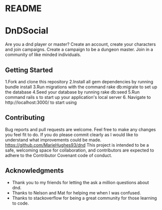 # README
# DnDSocial

Are you a dnd player or master? Create an account, create your characters and join campaigns. Create a campaign to be a dungeon master. Join in a community of like minded individuals.

## Getting Started

1.Fork and clone this repository 
2.Install all gem dependencies by running bundle install
3.Run migrations with the command rake db:migrate to set up the database
4.Seed your database by running rake db:seed
5.Run command rails s to start up your application's local server
6. Navigate to http://localhost:3000/ to start using
## Contributing

Bug reports and pull requests are welcome. Feel free to make any changes you feel fit to do. If you do please commit clearly as I would like to understand what improvements could be made. https://github.com/MarieHughes93/dnd This project is intended to be a safe, welcoming space for collaboration, and contributors are expected to adhere to the Contributor Covenant code of conduct.

## Acknowledgments

* Thank you to my friends for letting the ask a million questions about dnd.
* Thanks to Nelson and Mat for helping me when I was confused. 
* Thanks to stackoverflow for being a great community for those learning to code.
